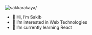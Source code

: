 
<img src="https://komarev.com/ghpvc/?username=sakkarakaya" alt=sakkarakaya/>

- 👋 Hi, I’m Sakib
- 👀 I’m interested in Web Technologies
- 🌱 I’m currently learning React


<!---
sakkarakaya/sakkarakaya is a ✨ special ✨ repository because its `README.md` (this file) appears on your GitHub profile.
You can click the Preview link to take a look at your changes.
--->
